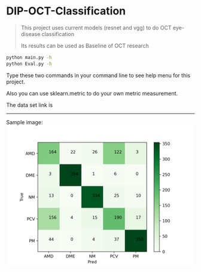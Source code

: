 # DIP-OCT-Classification

> This project uses current models (resnet and vgg) to do OCT eye-disease classification
>
> Its results can be used as Baseline of OCT research

```bash
python main.py -h
python Eval.py -h
```

Type these two commands in your command line to see help menu for this project.

Also you can use sklearn.metric to do your own metric measurement.

The data set link is 

---

Sample image:
![image](https://github.com/cyberkillor/DIP-OCT-Classification/blob/main/img/Best-cm-img8.png)
